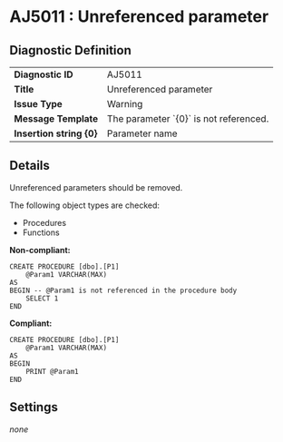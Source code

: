 # AJ5011 : Unreferenced parameter

## Diagnostic Definition

<table>
  <tr>
    <td class="header"><b>Diagnostic ID</b></td>
    <td>AJ5011</td>
  </tr>
  <tr>
    <td class="header"><b>Title</b></td>
    <td>Unreferenced parameter</td>
  </tr>
  <tr>
    <td class="header"><b>Issue Type</b></td>
    <td>Warning</td>
  </tr>
  <tr>
    <td class="header"><b>Message Template</b></td>
    <td>The parameter `{0}` is not referenced.</td>
  </tr>
    <tr>
    <td class="header"><b>Insertion string {0}</b></td>
    <td>Parameter name</td>
  </tr>

</table>

## Details

Unreferenced parameters should be removed.

The following object types are checked:

- Procedures
- Functions

**Non-compliant:**

```tsql
CREATE PROCEDURE [dbo].[P1]
    @Param1 VARCHAR(MAX)
AS
BEGIN -- @Param1 is not referenced in the procedure body
    SELECT 1
END
```

**Compliant:**

```tsql
CREATE PROCEDURE [dbo].[P1]
    @Param1 VARCHAR(MAX)
AS
BEGIN
    PRINT @Param1
END
```


## Settings

*none*

